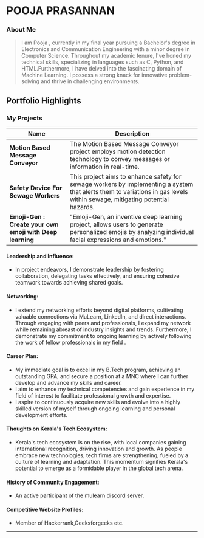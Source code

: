# POOJA PRASANNAN 

### About Me
>  I am Pooja , currently in my final year pursuing a Bachelor's degree in Electronics and Communication Engineering with a minor degree in Computer Science.
> Throughout my academic tenure, I've honed my technical skills, specializing in languages such as C, Python, and HTML.Furthermore, I have delved into the fascinating domain of Machine Learning.
> I possess a strong knack for innovative problem-solving and thrive in challenging environments. 



## Portfolio Highlights

### My Projects

| Name                | Description                                                                                                                  
|---------------------|---------------------------------------------------------------------------|
| **Motion Based Message Conveyor** | The Motion Based Message Conveyor project employs motion detection technology to convey messages or information in real-time.|
|**Safety Device For Sewage Workers**|This project aims to enhance safety for sewage workers by implementing a system that alerts them to variations in gas levels within sewage, mitigating potential hazards.|
| **Emoji-Gen : Create your own emoji with Deep learning**    | "Emoji-Gen, an inventive deep learning project, allows users to generate personalized emojis by analyzing individual facial expressions and emotions."| 

#### Leadership and Influence:

- In project endeavors, I demonstrate leadership by fostering collaboration, delegating tasks effectively, and ensuring cohesive teamwork towards achieving shared goals.



#### Networking:

- I extend my networking efforts beyond digital platforms, cultivating valuable connections via MuLearn, LinkedIn, and direct interactions. Through engaging with peers and professionals, I expand my network while remaining abreast of industry insights and trends. Furthermore, I demonstrate my commitment to ongoing learning by actively following the work of fellow professionals in my field .

#### Career Plan:

- My immediate goal is to excel in my B.Tech program, achieving an outstanding GPA, and secure a position at a MNC where I can further develop and advance my skills and career.
- I aim to enhance my technical competencies and gain experience in my field of interest to facilitate professional growth and expertise.
- I aspire to continuously acquire new skills and evolve into a highly skilled version of myself through ongoing learning and personal development efforts.


#### Thoughts on Kerala's Tech Ecosystem:

- Kerala's tech ecosystem is on the rise, with local companies gaining international recognition, driving innovation and growth. As people embrace new technologies, tech firms are strengthening, fueled by a culture of learning and adaptation. This momentum signifies Kerala's potential to emerge as a formidable player in the global tech arena.
#### History of Community Engagement:

-  An active participant of the mulearn discord server.
#### Competitive Website Profiles:

-  Member of Hackerrank,Geeksforgeeks etc.

---
